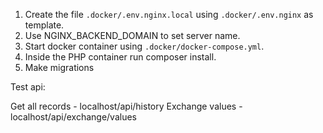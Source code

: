 1. Create the file `.docker/.env.nginx.local` using `.docker/.env.nginx` as template.
2. Use NGINX_BACKEND_DOMAIN to set server name.
3. Start docker container using `.docker/docker-compose.yml`.
4. Inside the PHP container run composer install.
5. Make migrations

Test api:

Get all records - localhost/api/history
Exchange values - localhost/api/exchange/values